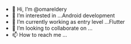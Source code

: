 - 👋 Hi, I’m @omareldery
- 👀 I’m interested in ...Android development 
- 🌱 I’m currently working as entry level ...Flutter
- 💞️ I’m looking to collaborate on ...
- 📫 How to reach me ...

<!---
omareldery/omareldery is a ✨ special ✨ repository because its `README.md` (this file) appears on your GitHub profile.
You can click the Preview link to take a look at your changes.
--->
